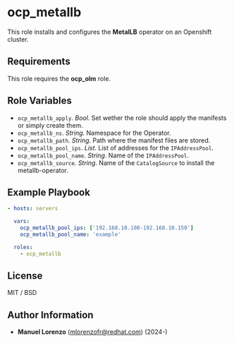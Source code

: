 # ocp_metallb
This role installs and configures the **MetalLB** operator on an Openshift cluster.

## Requirements
This role requires the **ocp_olm** role.

## Role Variables
* `ocp_metallb_apply`. _Bool_. Set wether the role should apply the manifests or simply create them.
* `ocp_metallb_ns`. _String_. Namespace for the Operator.
* `ocp_metallb_path`. _String_. Path where the manifest files are stored.
* `ocp_metallb_pool_ips`. _List_. List of addresses for the `IPAddressPool`.
* `ocp_metallb_pool_name`. _String_. Name of the `IPAddressPool`.
* `ocp_metallb_source`. _String_. Name of the `CatalogSource` to install the metallb-operator.

## Example Playbook
```yaml
- hosts: servers

  vars:
    ocp_metallb_pool_ips: ['192.168.10.100-192.168.10.150']
    ocp_metallb_pool_name: 'example'

  roles:
    - ocp_metallb
```

## License
MIT / BSD

## Author Information
 - **Manuel Lorenzo** (mlorenzofr@redhat.com) (2024-)
